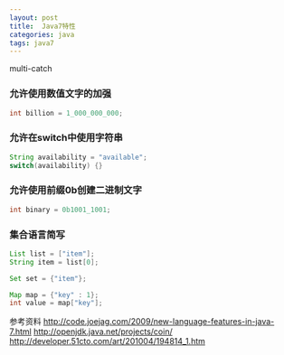 ```yaml
---
layout: post
title:  Java7特性
categories: java
tags: java7
---
```


multi-catch

### 允许使用数值文字的加强
```java
int billion = 1_000_000_000;
```

### 允许在switch中使用字符串
```java
String availability = "available";
switch(availability) {}
```

### 允许使用前缀0b创建二进制文字
```java
int binary = 0b1001_1001;
```

### 集合语言简写
```java
List list = ["item"];
String item = list[0];

Set set = {"item"};

Map map = {"key" : 1};
int value = map["key"];
```


参考资料
http://code.joejag.com/2009/new-language-features-in-java-7.html
http://openjdk.java.net/projects/coin/
http://developer.51cto.com/art/201004/194814_1.htm
